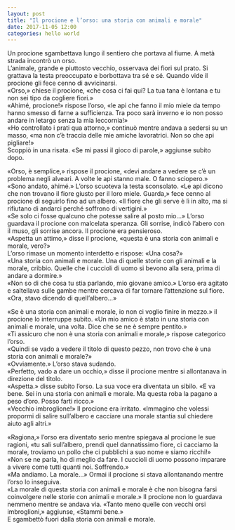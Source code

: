 ```yaml
---
layout: post
title: "Il procione e l’orso: una storia con animali e morale"
date: 2017-11-05 12:00
categories: hello world
---
```


Un procione sgambettava lungo il sentiero che portava al fiume. A metà strada incontrò un orso.  
L’animale, grande e piuttosto vecchio, osservava dei fiori sul prato. Si grattava la testa preoccupato e borbottava tra sé e sé. Quando vide il procione gli fece cenno di avvicinarsi.  
«Orso,» chiese il procione, «che cosa ci fai qui? La tua tana è lontana e tu non sei tipo da cogliere fiori.»  
«Ahimé, procione!» rispose l’orso, «le api che fanno il mio miele da tempo hanno smesso di farne a sufficienza. Tra poco sarà inverno e io non posso andare in letargo senza la mia leccornia!»  
«Ho controllato i prati qua attorno,» continuò mentre andava a sedersi su un masso, «ma non c’è traccia delle mie amiche lavoratrici. Non so che api pigliare!»  
Scoppiò in una risata. «Se mi passi il gioco di parole,» aggiunse subito dopo.

«Orso, è semplice,» rispose il procione, «devi andare a vedere se c’è un problema negli alveari. A volte le api stanno male. O fanno sciopero.»  
«Sono andato, ahimé.» L’orso scuoteva la testa sconsolato. «Le api dicono che non trovano il fiore giusto per il loro miele. Guarda,» fece cenno al procione di seguirlo fino ad un albero. «Il fiore che gli serve è lì in alto, ma si rifiutano di andarci perché soffrono di vertigini.»  
«Se solo ci fosse qualcuno che potesse salire al posto mio…» L’orso guardava il procione con malcelata speranza. Gli sorrise, indicò l’abero con il muso, gli sorrise ancora. Il procione era pensieroso.  
«Aspetta un attimo,» disse il procione, «questa è una storia con animali e morale, vero?»  
L’orso rimase un momento interdetto e rispose: «Una cosa?»  
«Una storia con animali e morale. Una di quelle storie con gli animali e la morale, cribbio. Quelle che i cuccioli di uomo si bevono alla sera, prima di andare a dormire.»  
«Non so di che cosa tu stia parlando, mio giovane amico.» L’orso era agitato e saltellava sulle gambe mentre cercava di far tornare l’attenzione sul fiore. «Ora, stavo dicendo di quell’albero…»

«Se è una storia con animali e morale, io non ci voglio finire in mezzo.» il procione lo interruppe subito. «Un mio amico è stato in una storia con animali e morale, una volta. Dice che se ne è sempre pentito.»  
«Ti assicuro che non è una storia con animali e morale,» rispose categorico l’orso.  
«Quindi se vado a vedere il titolo di questo pezzo, non trovo che è una storia con animali e morale?»  
«Ovviamente.» L’orso stava sudando.  
«Perfetto, vado a dare un occhio,» disse il procione mentre si allontanava in direzione del titolo.  
«Aspetta.» disse subito l’orso. La sua voce era diventata un sibilo. «E va bene. Sei in una storia con animali e morale. Ma questa roba la pagano a peso d’oro. Posso farti ricco.»  
«Vecchio imbroglione!» Il procione era irritato. «Immagino che volessi propormi di salire sull’albero e cacciare una morale stantia sul chiedere aiuto agli altri.»

«Ragiona,» l’orso era diventato serio mentre spiegava al procione le sue ragioni, «tu sali sull’albero, prendi quel dannatissimo fiore, ci cacciamo la morale, troviamo un pollo che ci pubblichi a suo nome e siamo ricchi!»  
«Non se ne parla, ho di meglio da fare. I cuccioli di uomo possono imparare a vivere come tutti quanti noi. Soffrendo.»  
«Ma andiamo. La morale…» Ormai il procione si stava allontanando mentre l’orso lo inseguiva.  
«La morale di questa storia con animali e morale è che non bisogna farsi coinvolgere nelle storie con animali e morale.» Il procione non lo guardava nemmeno mentre se andava via. «Tanto meno quelle con vecchi orsi imbroglioni,» aggiunse, «Stammi bene.»  
E sgambettò fuori dalla storia con animali e morale.
